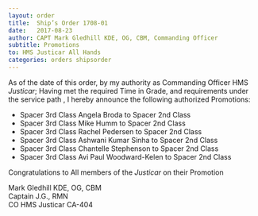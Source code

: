 ```yaml
---
layout: order
title:  Ship’s Order 1708-01
date:   2017-08-23
author: CAPT Mark Gledhill KDE, OG, CBM, Commanding Officer
subtitle: Promotions
to: HMS Justicar All Hands
categories: orders shipsorder
---
```


As of the date of this order, by my authority as
Commanding Officer HMS *Justicar*;
Having met the required Time in Grade, and requirements
under the service path , I hereby
announce the following authorized Promotions:
 
* Spacer 3rd Class Angela Broda to Spacer 2nd Class
* Spacer 3rd Class Mike Humm to Spacer 2nd Class
* Spacer 3rd Class Rachel Pedersen to Spacer 2nd Class
* Spacer 3rd Class Ashwani Kumar Sinha to Spacer 2nd Class
* Spacer 3rd Class Chantelle Stephenson to Spacer 2nd Class
* Spacer 3rd Class Avi Paul Woodward-Kelen to Spacer 2nd Class

Congratulations to All members of the *Justicar* on their Promotion

Mark Gledhill KDE, OG, CBM  
Captain J.G., RMN  
CO HMS Justicar CA-404